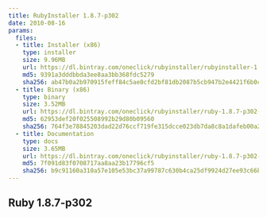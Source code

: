 ```yaml
---
title: RubyInstaller 1.8.7-p302
date: 2010-08-16
params:
  files:
  - title: Installer (x86)
    type: installer
    size: 9.96MB
    url: https://dl.bintray.com/oneclick/rubyinstaller/rubyinstaller-1.8.7-p302.exe
    md5: 9391a3dddbbda3ee8aa3bb368fdc5279
    sha256: ab47b0a2b970915feff84c5ae0cfd2bf81db2087b5cb947b2e4421f6b0c15e3b
  - title: Binary (x86)
    type: binary
    size: 3.52MB
    url: https://dl.bintray.com/oneclick/rubyinstaller/ruby-1.8.7-p302-i386-mingw32.7z
    md5: 62953def20f025508992b29d80b09560
    sha256: 764f3e78845203dad22d76ccf719fe315dcce023db7da8c8a1dafeb00a208568
  - title: Documentation
    type: docs
    size: 3.65MB
    url: https://dl.bintray.com/oneclick/rubyinstaller/ruby-1.8.7-p302-doc-chm.7z
    md5: 7f091d83f0708717aa8aa23b17796cf5
    sha256: b9c91160a310a57e105e53bc37a99787c630b4ca25df9924d27ee93c66b68fbd
---
```


## Ruby 1.8.7-p302
